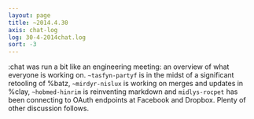 ```yaml
---
layout: page
title: ~2014.4.30
axis: chat-log
log: 30-4-2014chat.log
sort: -3
---
```


:chat was run a bit like an engineering meeting: an overview of what everyone is working on. `~tasfyn-partyf` is in the midst of a significant retooling of %batz, `~mirdyr-nislux` is working on merges and updates in %clay, `~hobmed-hinrim` is reinventing markdown and `midlys-rocpet` has been connecting to OAuth endpoints at Facebook and Dropbox. Plenty of other discussion follows. 